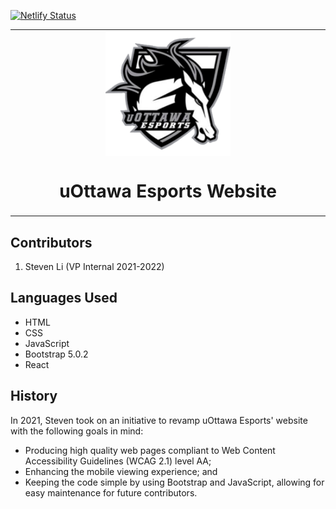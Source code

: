 [![Netlify Status](https://api.netlify.com/api/v1/badges/f5729a3a-da27-4b8f-b7cf-7f42a316841e/deploy-status)](https://app.netlify.com/sites/uottawaesports/deploys)

<table align="center"><tr><td align="center" width="9999">
<img width="200" align="center" alt="logo" src="images/logo-square.png">

# uOttawa Esports Website

</td></tr></table>

## Contributors

1. Steven Li (VP Internal 2021-2022)

## Languages Used
- HTML
- CSS
- JavaScript
- Bootstrap 5.0.2
- React

## History

In 2021, Steven took on an initiative to revamp uOttawa Esports' website with the following goals in mind:
- Producing high quality web pages compliant to Web Content Accessibility Guidelines (WCAG 2.1) level AA;
- Enhancing the mobile viewing experience; and
- Keeping the code simple by using Bootstrap and JavaScript, allowing for easy maintenance for future contributors.